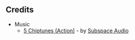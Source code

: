 
## Credits

- Music
	- [5 Chiptunes (Action)](https://opengameart.org/content/5-chiptunes-action) - by [Subspace Audio](https://opengameart.org/users/subspaceaudio)

